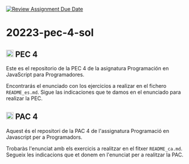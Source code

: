 [![Review Assignment Due Date](https://classroom.github.com/assets/deadline-readme-button-24ddc0f5d75046c5622901739e7c5dd533143b0c8e959d652212380cedb1ea36.svg)](https://classroom.github.com/a/H07zEFe9)
# 20223-pec-4-sol

## <img class="flag-img" width="20px" height="auto" src="https://flagicons.lipis.dev/flags/4x3/es.svg" alt="Flag of Spain"> PEC 4

Este es el repositorio de la PEC 4 de la asignatura Programación en JavaScript para Programadores.

Encontrarás el enunciado con los ejercicios a realizar en el fichero `README_es.md`. Sigue las indicaciones que te damos en el enunciado para realizar la PEC.

## <img class="flag-img" width="20px" height="auto" src="https://flagicons.lipis.dev/flags/4x3/es-ct.svg" alt="Flag of Catalonia"> PAC 4

Aquest és el repositori de la PAC 4 de l'assignatura Programació en Javascript per a Programadors.

Trobaràs l'enunciat amb els exercicis a realitzar en el fitxer `README_ca.md`. Segueix les indicacions que et donem en l'enunciat per a realitzar la PAC.